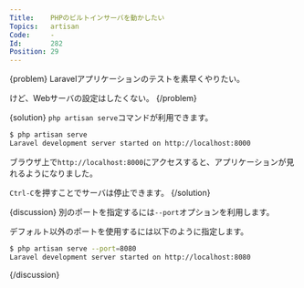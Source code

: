 ```yaml
---
Title:    PHPのビルトインサーバを動かしたい
Topics:   artisan
Code:     -
Id:       282
Position: 29
---
```


{problem}
Laravelアプリケーションのテストを素早くやりたい。

けど、Webサーバの設定はしたくない。
{/problem}

{solution}
`php artisan serve`コマンドが利用できます。

```bash
$ php artisan serve
Laravel development server started on http://localhost:8000
```

ブラウザ上で`http://localhost:8000`にアクセスすると、アプリケーションが見れるようになりました。

`Ctrl-C`を押すことでサーバは停止できます。
{/solution}

{discussion}
別のポートを指定するには`--port`オプションを利用します。

デフォルト以外のポートを使用するには以下のように指定します。

```bash
$ php artisan serve --port=8080
Laravel development server started on http://localhost:8080
```
{/discussion}
